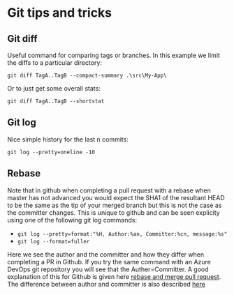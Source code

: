 # Git tips and tricks

## Git diff

Useful command for comparing tags or branches. In this example we limit the diffs to a particular directory:

`git diff TagA..TagB --compact-summary .\src\My-App\`

Or to just get some overall stats:

`git diff TagA..TagB --shortstat`

## Git log

Nice simple history for the last n commits:

`git log --pretty=oneline -10`

## Rebase

Note that in github when completing a pull request with a rebase when master has not advanced you would expect the SHA1 of the
resultant HEAD to be the same as the tip of your merged branch but this is not the case as the committer changes. This is unique 
to github and can be seen explicity using one of the following git log commands:

- `git log --pretty=format:"%H, Author:%an, Committer:%cn, message:%s"`
- `git log --format=fuller`

Here we see the author and the committer and how they differ when completing a PR in Github. If you try the same command with an Azure DevOps git repository you will see that the Auther=Committer. A good explanation of this for Github is given here [rebase and merge pull request](https://help.github.com/en/github/collaborating-with-issues-and-pull-requests/about-pull-request-merges#rebase-and-merge-your-pull-request-commits). The difference between author and committer is also described [here](https://git-scm.com/book/en/v2/Git-Basics-Viewing-the-Commit-History)
